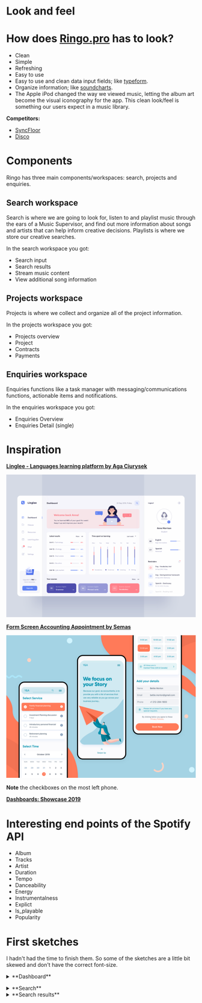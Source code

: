 # Look and feel

# How does [Ringo.pro](http://ringo.pro) has to look?

- Clean
- Simple
- Refreshing
- Easy to use
- Easy to use and clean data input fields; like [typeform](https://www.typeform.com/product/).
- Organize information; like [soundcharts](https://soundcharts.com/).
- The Apple iPod changed the way we viewed music,
  letting the album art become the visual iconography
  for the app. This clean look/feel is something our users
  expect in a music library.

**Competitors:**

- [SyncFloor](https://orpheus.syncfloor.com/)
- [Disco](https://disco.ac/)

# Components

Ringo has three main components/workspaces: search, projects and enquiries.

## Search workspace

Search is where we are going to look for, listen to and playlist music through the ears of a Music Supervisor, and find out more information about songs and artists that can help inform creative decisions. Playlists is where we store our creative searches.

In the search workspace you got:

- Search input
- Search results
- Stream music content
- View additional song information

## Projects workspace

Projects is where we collect and organize all of the project information.

In the projects workspace you got:

- Projects overview
- Project
- Contracts
- Payments

## Enquiries workspace

Enquiries functions like a task manager with messaging/communications functions, actionable items and notifications.

In the enquiries workspace you got:

- Enquiries Overview
- Enquiries Detail (single)

# Inspiration

**[Linglee - Languages learning platform by Aga Ciurysek](https://dribbble.com/shots/7052720-Linglee-Languages-learning-platform/attachments/53324?mode=media)**

![./img/Untitled.png](./img/Untitled.png)

**[Form Screen Accounting Appointment by Semas](https://dribbble.com/shots/8045347-Form-Screen-Accounting-Appointment)**

![./img/Untitled%201.png](./img/Untitled%201.png)

**Note** the checkboxes on the most left phone.

**[Dashboards: Showcase 2019](https://www.behance.net/gallery/88895219/Dashboards-Showcase-2019?tracking_source=search_projects_recommended%7Cdata%20ui)**

# Interesting end points of the Spotify API

- Album
- Tracks
- Artist
- Duration
- Tempo
- Danceability
- Energy
- Instrumentalness
- Explict
- Is_playable
- Popularity

# First sketches

I hadn't had the time to finish them. So some of the sketches are a little bit skewed and don't have the correct font-size.

<details><summary>**Dashboard**</summary>
![./img/sketch-dashoard.jpg](./img/sketch-dashoard.jpg)

![./img/ringo-dashboard.jpg](./img/ringo-dashboard.jpg)</details>

<details><summary>**Search**</summary>

![./img/sketch-search.jpg](./img/sketch-search.jpg)

![./img/ringo-search-home.jpg](./img/ringo-search-home.jpg)

![./img/ringo-search-filter.jpg](./img/ringo-search-filter.jpg)

  </details>
<details><summary>**Search results**</summary>

![./img/sketch-results.jpg](./img/sketch-results.jpg)

![./img/ringo-search-results.jpg](./img/ringo-search-results.jpg)

  </details>
